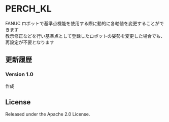 # PERCH_KL

FANUC ロボットで基準点機能を使用する際に動的に各軸値を変更することができます  
教示修正などを行い基準点として登録したロボットの姿勢を変更した場合でも、再設定が不要となります

## 更新履歴

### Version 1.0

作成

## License

Released under the Apache 2.0 License.
